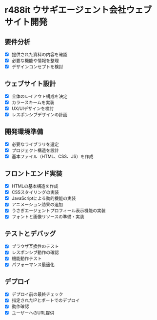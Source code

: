 # r488it ウサギエージェント会社ウェブサイト開発

## 要件分析
- [x] 提供された資料の内容を確認
- [x] 必要な機能や情報を整理
- [x] デザインコンセプトを検討

## ウェブサイト設計
- [x] 全体のレイアウト構成を決定
- [x] カラースキームを実装
- [x] UX/UIデザインを検討
- [x] レスポンシブデザインの計画

## 開発環境準備
- [x] 必要なライブラリを選定
- [x] プロジェクト構造を設計
- [x] 基本ファイル（HTML、CSS、JS）を作成

## フロントエンド実装
- [x] HTMLの基本構造を作成
- [x] CSSスタイリングの実装
- [x] JavaScriptによる動的機能の実装
- [x] アニメーション効果の追加
- [x] うさぎエージェントプロフィール表示機能の実装
- [x] フォントと画像リソースの準備・実装

## テストとデバッグ
- [x] ブラウザ互換性のテスト
- [x] レスポンシブ動作の確認
- [x] 機能動作テスト
- [x] パフォーマンス最適化

## デプロイ
- [x] デプロイ前の最終チェック
- [x] 指定されたIPとポートでのデプロイ
- [x] 動作確認
- [x] ユーザーへのURL提供